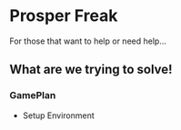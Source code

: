 # Prosper Freak

For those that want to help or need help...

## What are we trying to solve!

### GamePlan

* Setup Environment
